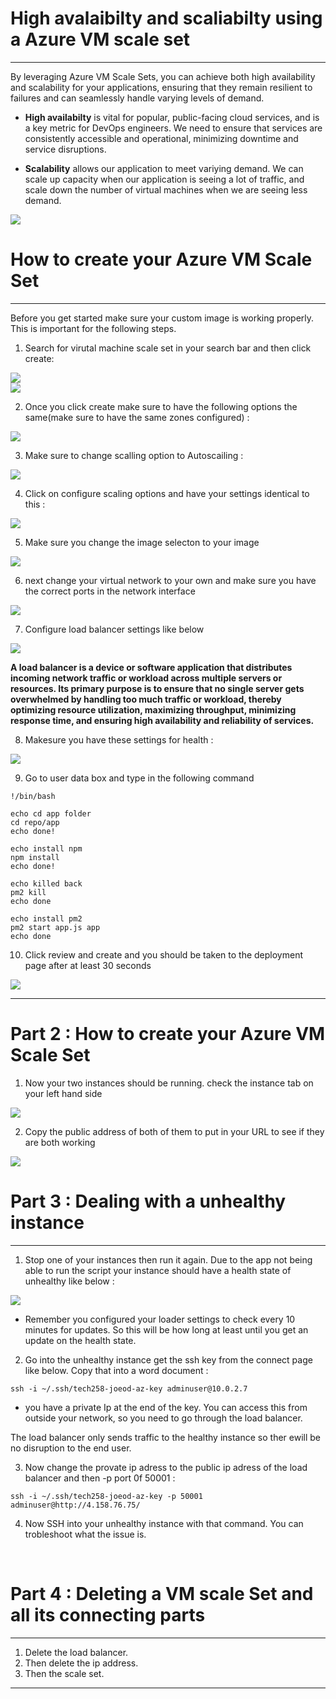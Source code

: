 # High avalaibilty and scaliabilty using a Azure VM scale set

****************************************

By leveraging Azure VM Scale Sets, you can achieve both high availability and scalability for your applications, ensuring that they remain resilient to failures and can seamlessly handle varying levels of demand.

* **High availabilty** is vital for popular, public-facing cloud services, and is a key metric for DevOps engineers. We need to ensure that services are consistently accessible and operational, minimizing downtime and service disruptions.

* **Scalability** allows our application to meet variying demand. We can scale up capacity when our application is seeing a lot of traffic, and scale down the number of virtual machines when we are seeing less demand.

![](/images/HIAV.jpg)


# How to create your Azure VM Scale Set 

***************************************

Before you get started make sure your custom image is working properly. This is important for the following steps. 

1. Search for virutal machine scale set in your search bar and then click create:
   

![](/images/screenshot%20server.jpg)
<br>
![](/images/downlaod.jpg)


2. Once you click create make sure to have the following options the same(make sure to have the same zones configured) : 

![](/images/copy.jpg)

3. Make sure to change scalling option to Autoscailing : 

![](/images/autoscailing.jpg)

4. Click on configure scaling options and have your settings identical to this : 

![](/images/configure2.jpg)

5. Make sure you change the image selecton to your image 

![](/images/imageadded.jpg)

6. next change your virtual network to your own and make sure you have the correct ports in the network interface 

![](/images/network.jpg)

7. Configure load balancer settings like below

![](/images/addedra.jpg)

**A load balancer is a device or software application that distributes incoming network traffic or workload across multiple servers or resources. Its primary purpose is to ensure that no single server gets overwhelmed by handling too much traffic or workload, thereby optimizing resource utilization, maximizing throughput, minimizing response time, and ensuring high availability and reliability of services.**


8. Makesure you have these settings for health : 

![](/images/screa.jpg)

9.  Go to user data box and type in the following command 

```
!/bin/bash

echo cd app folder
cd repo/app
echo done!

echo install npm
npm install
echo done!

echo killed back
pm2 kill
echo done

echo install pm2
pm2 start app.js app
echo done
```

10. Click review and create and you should be taken to the deployment page after at least 30 seconds 

![](/images/deploymentready.jpg)

*************************************

# Part 2 : How to create your Azure VM Scale Set 

1. Now your two instances should be running. check the instance tab on your left hand side 

![](/images/scr.jpg)

2. Copy the public address of both of them to put in your URL to see if they are both working

 ![](/images/screenshot%20of%20working%20app.jpg)

# Part 3 : Dealing with a unhealthy instance

************************

1. Stop one of your instances then run it again. Due to the app not being able to run the script your instance should have a health state of unhealthy like below : 

![](/images/unhealthy.jpg)

* Remember you configured your loader settings to check every 10 minutes for updates. So this will be how long at least until you get an update on the health state.

2. Go into the unhealthy instance get the ssh key from the connect page  like below. Copy that into a word document : 
```
ssh -i ~/.ssh/tech258-joeod-az-key adminuser@10.0.2.7
```

* you have a private Ip at the end of the key. You can access this from outside your network, so you need to go through the load balancer.
  
The load balancer only sends traffic to the healthy instance so ther ewill be no disruption to the end user. 

3. Now change the provate ip adress to the public ip adress of the load balancer and then -p port 0f 50001 : 

```
ssh -i ~/.ssh/tech258-joeod-az-key -p 50001 adminuser@http://4.158.76.75/
```
4. Now SSH into your unhealthy instance with that command. You can trobleshoot what the issue is. 

<br> 

# Part 4 : Deleting a VM scale Set and all its connecting parts
*******************


1. Delete the load balancer.
2. Then delete the ip address. 
3. Then the scale set.

*************************
